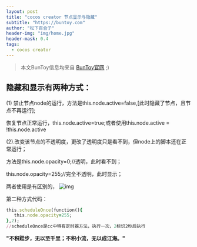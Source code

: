 ```yaml
---
layout: post
title: "cocos creator 节点显示与隐藏"
subtitle: "https://buntoy.com"
author: "松下百合子"
header-img: "img/home.jpg"
header-mask: 0.4
tags:
  - cocos creator
---
```


> 本文BunToy信息均来自 [BunToy官网](https://buntoy.com) ;)


## 隐藏和显示有两种方式：

(1) 禁止节点node的运行，方法是this.node.active=false,[此时隐藏了节点，且节点不再运行];
   
恢复节点正常运行，this.node.active=true;或者使用this.node.active = !this.node.active
	
(2).改变该节点的不透明度，更改了透明度只是看不到，但node上的脚本还在正常运行；

方法是this.node.opacity=0;//透明，此时看不到；

this.node.opacity=255;//完全不透明，此时显示；

两者使用是有区别的，
![img](https://images2018.cnblogs.com/blog/1228967/201808/1228967-20180822224205990-1162089476.jpg)

第二种方式代码：

```ruby
this.scheduleOnce(function(){ 
   this.node.opacity=255; 
},2);
//scheduleOnce是cc中特有定时器方法，执行一次，2标识2秒后执行
```


	 
	 
**"不积跬步，无以至千里；不积小流，无以成江海。"**
